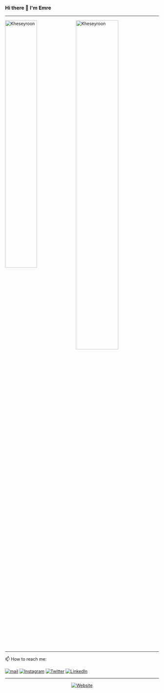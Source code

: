 ### Hi there 👋 I'm Emre

---
<div>
<p ><img align="left" width="45.5%" src="https://github-readme-stats.vercel.app/api/top-langs?username=Kheseyroon&show_icons=true&theme=radical&locale=en&layout=compact" alt="Kheseyroon"  />
 <p ><img align="center" width="52.5%" src="https://github-readme-stats.vercel.app/api?username=Kheseyroon&show_icons=true&theme=radical&locale=en&count_private=true&hide=issues" alt="Kheseyroon"  /></p>
</div>


---

<p align="left">
 📫 How to reach me:  <br/><br/>
  <a href="mailto:info.emrecil@gmail.com" target="_blank"><img alt="mail" src="https://img.shields.io/badge/Mail-info.emrecil@gmail.com-blue?style=flat&logo=gmail"></a>
  <a href="https://www.instagram.com/emrec.l/" target="_blank"><img alt="Instagram" src="https://img.shields.io/badge/Instagram-emrec.l-blue?style=flat&logo=instagram"></a>
  <a href="https://twitter.com/emrec_l" target="_blank"><img alt="Twitter" src="https://img.shields.io/badge/Twitter-emrec_l-blue?style=flat&logo=Twitter"></a>
  <a href="https://www.linkedin.com/in/emrecil/" target="_blank"><img alt="LinkedIn" src="https://img.shields.io/badge/LinkedIn-@emrecil-blue?style=flat&logo=linkedin"></a>
</p>

---
 <div>
 <p align="center">
   <a href="https://kheseyroon.github.io" target="_blank"><img alt="Website" src="https://img.shields.io/badge/Website-@Kheseyroon-blue?style=flat&logo=github"></a>
 </p>
</div>

